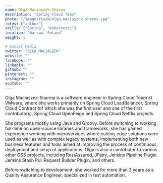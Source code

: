 ```yaml
---
name: Olga Maciaszek-Sharma
description: "Spring Cloud Team"
photo: "/images/team/olga-maciaszek-sharma.jpg"
roles: ["author"]
skills: ["Spring", "Kubernetes"]
location: "Warsaw, Poland"
weight: 1

# Social Media
twitter: "OLGA_MACIASZEK"
website: ""
facebook: ""
linkedin: ""
github: ""
pinterest: ""
instagram: ""
youtube: ""
---
```


Olga Maciaszek-Sharma is a software engineer in Spring Cloud Team at VMware, where she works primarily on Spring Cloud LoadBalancer, Spring Cloud Contract (of which she was the first user and one of the first contributors), Spring Cloud OpenFeign and Spring Cloud Netflix projects.

<!--more-->

She programs mostly using Java and Groovy. Before switching to working full-time on open-source libraries and frameworks, she has gained experience working with microservices where cutting-edge solutions were used as well as with complex legacy systems, implementing both new business features and tools aimed at improving the process of continuous deployment and setup of applications. Olga is also a contributor to various other OSS projects, including RestAssured, JFairy, Jenkins Pipeline Plugin, Jenkins Stash Pull Request Builder Plugin, and others.

Before switching to development, she worked for more than 3 years as a Quality Assurance Engineer, specialized in test automation.

